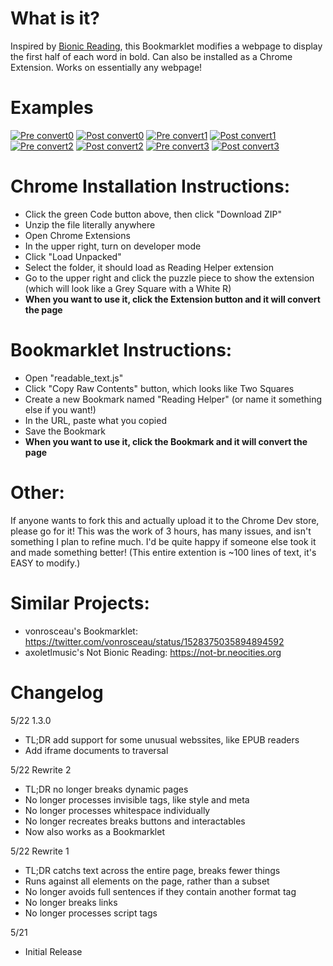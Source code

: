 # What is it?
Inspired by [Bionic Reading](https://twitter.com/juanbuis/status/1526900107379105793/photo/1), this Bookmarklet modifies a webpage to display the first half of each word in bold.  Can also be installed as a Chrome Extension. Works on essentially any webpage!

# Examples
[![Pre convert0](https://i.imgur.com/miu58Yib.png)](https://i.imgur.com/miu58Yi.png)
[![Post convert0](https://i.imgur.com/HRFz7p4b.png)](https://i.imgur.com/HRFz7p4.png)
[![Pre convert1](https://i.imgur.com/K29FCgdb.png)](https://i.imgur.com/K29FCgd.png)
[![Post convert1](https://i.imgur.com/MrfssY3b.png)](https://i.imgur.com/MrfssY3.png)
[![Pre convert2](https://i.imgur.com/BZquDN2b.png)](https://i.imgur.com/BZquDN2.png)
[![Post convert2](https://i.imgur.com/flXqvoEb.png)](https://i.imgur.com/flXqvoE.png)
[![Pre convert3](https://i.imgur.com/CAo40QAb.png)](https://i.imgur.com/CAo40QA.png)
[![Post convert3](https://i.imgur.com/wfqXwijb.png)](https://i.imgur.com/wfqXwij.png)

# Chrome Installation Instructions:
- Click the green Code button above, then click "Download ZIP"
- Unzip the file literally anywhere
- Open Chrome Extensions
- In the upper right, turn on developer mode
- Click "Load Unpacked"
- Select the folder, it should load as Reading Helper extension
- Go to the upper right and click the puzzle piece to show the extension (which will look like a Grey Square with a White R)
- **When you want to use it, click the Extension button and it will convert the page**

# Bookmarklet Instructions:
- Open "readable_text.js"
- Click "Copy Raw Contents" button, which looks like Two Squares
- Create a new Bookmark named "Reading Helper" (or name it something else if you want!)
- In the URL, paste what you copied
- Save the Bookmark
- **When you want to use it, click the Bookmark and it will convert the page**

# Other:
If anyone wants to fork this and actually upload it to the Chrome Dev store, please go for it!  This was the work of 3 hours, has many issues, and isn't something I plan to refine much.  I'd be quite happy if someone else took it and made something better! (This entire extention is ~100 lines of text, it's EASY to modify.)

# Similar Projects:
- vonrosceau's Bookmarklet: https://twitter.com/vonrosceau/status/1528375035894894592
- axoletlmusic's Not Bionic Reading: https://not-br.neocities.org

# Changelog
5/22 1.3.0
- TL;DR add support for some unusual webssites, like EPUB readers
- Add iframe documents to traversal

5/22 Rewrite 2
- TL;DR no longer breaks dynamic pages
- No longer processes invisible tags, like style and meta
- No longer processes whitespace individually
- No longer recreates breaks buttons and interactables
- Now also works as a Bookmarklet

5/22 Rewrite 1
- TL;DR catchs text across the entire page, breaks fewer things
- Runs against all elements on the page, rather than a subset
- No longer avoids full sentences if they contain another format tag
- No longer breaks links
- No longer processes script tags

5/21
- Initial Release